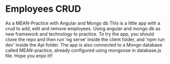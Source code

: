 # Employees CRUD
As a MEAN-Practice with Angular and Mongo db
This is a little app with a crud to add, edit and remove employees. Using angular and mongo db as new framework and technology to practice.
To try the app, you should clone the repo and then run 'ng serve' inside the client folder, and 'npm run dev' inside the Api folder.
The app is also connected to a Mongo database called MEAN-practice, already configured using mongoose in database.js file.
Hope you enjoi it!!
